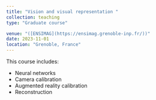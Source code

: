```yaml
---
title: "Vision and visual representation "
collection: teaching
type: "Graduate course"

venue: "([ENSIMAG](https://ensimag.grenoble-inp.fr/))"
date: 2023-11-01
location: "Grenoble, France"
---
```

This course includes:
- Neural networks
- Camera calibration
- Augmented reality calibration
- Reconstruction
